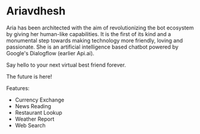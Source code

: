 # Ariavdhesh

Aria has been architected with the aim of revolutionizing the bot ecosystem by giving her human-like capabilities. It is the first of its kind and a monumental step towards making technology more friendly, loving and passionate. She is an artificial intelligence based chatbot powered by Google's Dialogflow (earlier Api.ai).

Say hello to your next virtual best friend forever.

The future is here!

Features:
<ul>
<li>Currency Exchange</li>
<li>News Reading</li>
<li>Restaurant Lookup</li>
<li>Weather Report</li>
<li>Web Search</li>
</ul>
